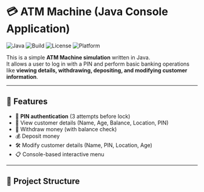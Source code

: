 # 💳 ATM Machine (Java Console Application)

![Java](https://img.shields.io/badge/Java-17-blue?logo=java&logoColor=white)
![Build](https://img.shields.io/badge/Build-Passing-brightgreen)
![License](https://img.shields.io/badge/License-MIT-orange)
![Platform](https://img.shields.io/badge/Platform-Console-lightgrey)

This is a simple **ATM Machine simulation** written in Java.  
It allows a user to log in with a PIN and perform basic banking operations like **viewing details, withdrawing, depositing, and modifying customer information**.

---

## 🚀 Features
- 🔑 **PIN authentication** (3 attempts before lock)
- 👤 View customer details (Name, Age, Balance, Location, PIN)
- 💸 Withdraw money (with balance check)
- 💰 Deposit money
- 🛠️ Modify customer details (Name, PIN, Location, Age)
- 📋 Console-based interactive menu

---

## 📂 Project Structure
